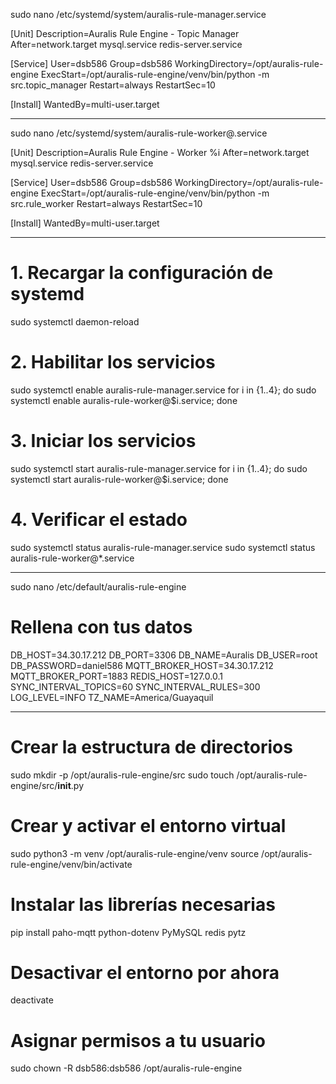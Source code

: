 sudo nano /etc/systemd/system/auralis-rule-manager.service

[Unit]
Description=Auralis Rule Engine - Topic Manager
After=network.target mysql.service redis-server.service

[Service]
User=dsb586
Group=dsb586
WorkingDirectory=/opt/auralis-rule-engine
ExecStart=/opt/auralis-rule-engine/venv/bin/python -m src.topic_manager
Restart=always
RestartSec=10

[Install]
WantedBy=multi-user.target

---------------------------------------------------------------------------
sudo nano /etc/systemd/system/auralis-rule-worker@.service

[Unit]
Description=Auralis Rule Engine - Worker %i
After=network.target mysql.service redis-server.service

[Service]
User=dsb586
Group=dsb586
WorkingDirectory=/opt/auralis-rule-engine
ExecStart=/opt/auralis-rule-engine/venv/bin/python -m src.rule_worker
Restart=always
RestartSec=10

[Install]
WantedBy=multi-user.target

---------------------------------------------------------------------
# 1. Recargar la configuración de systemd
sudo systemctl daemon-reload

# 2. Habilitar los servicios
sudo systemctl enable auralis-rule-manager.service
for i in {1..4}; do sudo systemctl enable auralis-rule-worker@$i.service; done

# 3. Iniciar los servicios
sudo systemctl start auralis-rule-manager.service
for i in {1..4}; do sudo systemctl start auralis-rule-worker@$i.service; done

# 4. Verificar el estado
sudo systemctl status auralis-rule-manager.service
sudo systemctl status auralis-rule-worker@*.service

----------------------------------------------------------------------------
sudo nano /etc/default/auralis-rule-engine

# Rellena con tus datos
DB_HOST=34.30.17.212
DB_PORT=3306
DB_NAME=Auralis
DB_USER=root
DB_PASSWORD=daniel586
MQTT_BROKER_HOST=34.30.17.212
MQTT_BROKER_PORT=1883
REDIS_HOST=127.0.0.1
SYNC_INTERVAL_TOPICS=60
SYNC_INTERVAL_RULES=300
LOG_LEVEL=INFO
TZ_NAME=America/Guayaquil

----------------------------------------------------------------------------
# Crear la estructura de directorios
sudo mkdir -p /opt/auralis-rule-engine/src
sudo touch /opt/auralis-rule-engine/src/__init__.py

# Crear y activar el entorno virtual
sudo python3 -m venv /opt/auralis-rule-engine/venv
source /opt/auralis-rule-engine/venv/bin/activate

# Instalar las librerías necesarias
pip install paho-mqtt python-dotenv PyMySQL redis pytz

# Desactivar el entorno por ahora
deactivate

# Asignar permisos a tu usuario
sudo chown -R dsb586:dsb586 /opt/auralis-rule-engine

